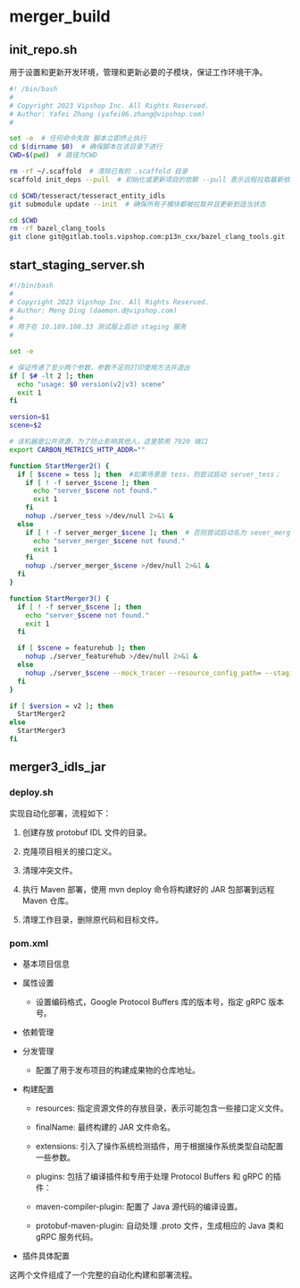 # merger_build

## init_repo.sh

用于设置和更新开发环境，管理和更新必要的子模块，保证工作环境干净。

```bash
#! /bin/bash
#
# Copyright 2023 Vipshop Inc. All Rights Reserved.
# Author: Yafei Zhang (yafei06.zhang@vipshop.com)
#

set -e  # 任何命令失败 脚本立即终止执行
cd $(dirname $0)  # 确保脚本在该目录下进行
CWD=$(pwd)  # 路径为CWD

rm -rf ~/.scaffold  # 清除已有的 .scaffold 目录
scaffold init_deps --pull  # 初始化或更新项目的依赖 --pull 表示远程拉取最新依赖

cd $CWD/tesseract/tesseract_entity_idls
git submodule update --init  # 确保所有子模块都被拉取并且更新到适当状态

cd $CWD
rm -rf bazel_clang_tools
git clone git@gitlab.tools.vipshop.com:p13n_cxx/bazel_clang_tools.git
```

## start_staging_server.sh

```bash
#!/bin/bash
#
# Copyright 2023 Vipshop Inc. All Rights Reserved.
# Author: Meng Ding (daemon.d@vipshop.com)
#
# 用于在 10.189.108.33 测试服上启动 staging 服务
#

set -e

# 保证传递了至少两个参数，参数不足则打印使用方法并退出
if [ $# -lt 2 ]; then
  echo "usage: $0 version(v2|v3) scene"
  exit 1
fi

version=$1
scene=$2

# 该机器是公共资源，为了防止影响其他人，这里禁用 7920 端口
export CARBON_METRICS_HTTP_ADDR=""

function StartMerger2() {
  if [ $scene = tess ]; then  #如果场景是 tess，则尝试启动 server_tess；
    if [ ! -f server_$scene ]; then
      echo "server_$scene not found."
      exit 1
    fi
    nohup ./server_tess >/dev/null 2>&1 &
  else
    if [ ! -f server_merger_$scene ]; then  # 否则尝试启动名为 sever_merger_$scence 的服务。
      echo "server_merger_$scene not found."
      exit 1
    fi
    nohup ./server_merger_$scene >/dev/null 2>&1 &
  fi
}

function StartMerger3() {
  if [ ! -f server_$scene ]; then
    echo "server_$scene not found."
    exit 1
  fi

  if [ $scene = featurehub ]; then
    nohup ./server_featurehub >/dev/null 2>&1 &
  else
    nohup ./server_$scene --mock_tracer --resource_config_path= --staging=$scene --health_check_enabled=false >/dev/null 2>&1 &
  fi
}

if [ $version = v2 ]; then
  StartMerger2
else
  StartMerger3
fi

```

## merger3_idls_jar

### deploy.sh

实现自动化部署，流程如下：

1. 创建存放 protobuf IDL 文件的目录。

2. 克隆项目相关的接口定义。

3. 清理冲突文件。

4. 执行 Maven 部署，使用 mvn deploy 命令将构建好的 JAR 包部署到远程 Maven 仓库。

5. 清理工作目录，删除原代码和目标文件。

### pom.xml

- 基本项目信息

- 属性设置

  - 设置编码格式，Google Protocol Buffers 库的版本号，指定 gRPC 版本号。

- 依赖管理

- 分发管理

  - 配置了用于发布项目的构建成果物的仓库地址。

- 构建配置

  - resources: 指定资源文件的存放目录，表示可能包含一些接口定义文件。

  - finalName: 最终构建的 JAR 文件命名。

  - extensions: 引入了操作系统检测插件，用于根据操作系统类型自动配置一些参数。

  - plugins: 包括了编译插件和专用于处理 Protocol Buffers 和 gRPC 的插件：

  - maven-compiler-plugin: 配置了 Java 源代码的编译设置。

  - protobuf-maven-plugin: 自动处理 .proto 文件，生成相应的 Java 类和 gRPC 服务代码。

- 插件具体配置

这两个文件组成了一个完整的自动化构建和部署流程。
